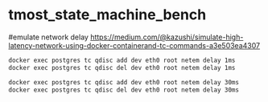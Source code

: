 # tmost_state_machine_bench

#emulate network delay
https://medium.com/@kazushi/simulate-high-latency-network-using-docker-containerand-tc-commands-a3e503ea4307
```bash
docker exec postgres tc qdisc add dev eth0 root netem delay 1ms
docker exec postgres tc qdisc del dev eth0 root netem delay 1ms

docker exec postgres tc qdisc add dev eth0 root netem delay 30ms
docker exec postgres tc qdisc del dev eth0 root netem delay 30ms
```
